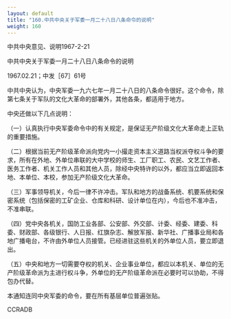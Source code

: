 ```yaml
---
layout: default
title: "160.中共中央关于军委一月二十八日八条命令的说明"
weight: 160
---
```


中共中央意见、说明1967-2-21

中共中央关于军委一月二十八日八条命令的说明

1967.02.21；中发［67］61号

中共中央认为，中央军委一九六七年一月二十八日的八条命令很好。这个命令，除第七条关于军队的文化大革命的部署外，其他各条，都适用于地方。

中央还做以下几点说明：

（一）认真执行中央军委命令中的有关规定，是保证无产阶级文化大革命走上正轨的重要措施。

（二）根据当前无产阶级革命派向党内一小撮走资本主义道路当权派夺权斗争的要求，所有在外地、外单位串联的大中学校的师生、工厂职工、农民、文艺工作者、医务工作者、机关工作人员和其他人员，除经中央特许的以外，都应当立即返回本地、本单位、本校，参加无产阶级文化大革命。

（三）军事领导机关，今后一律不许冲击。军队和地方的战备系统、机要系统和保密系统（包括保密的工矿企业、仓库和科研、设计单位在内），今后也不准冲击，不准串联。

（四）党中央各机关，国防工业各部、公安部、外交部、计委、经委、建委、科委、财政部、各级银行、人日报、红旗杂志、解放军报、新华社、广播事业局和各地广播电台，不许由外单位人员接管。已经进驻这些机关的外单位人员，要立即退出。

（五）中央和地方一切需要夺权的机关、企业事业单位，都应以本机关、单位的无产阶级革命派为主进行权斗争，外单位的无产阶级革命派在必要时可以协助，不得包办代替。

本通知连同中央军委的命令，要在所有基层单位普遍张贴。

CCRADB

